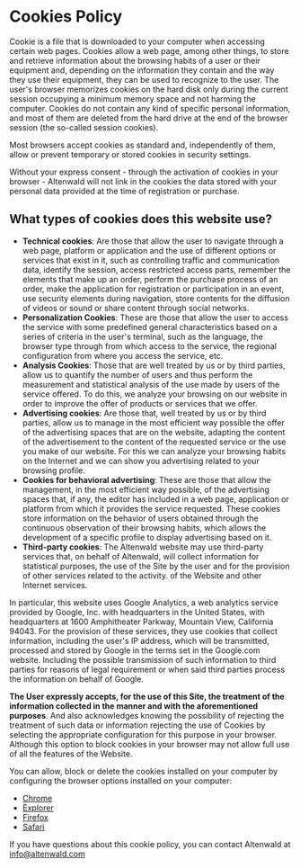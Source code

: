 Cookies Policy
==============

Cookie is a file that is downloaded to your computer when accessing certain web pages. Cookies allow a web page, among other things, to store and retrieve information about the browsing habits of a user or their equipment and, depending on the information they contain and the way they use their equipment, they can be used to recognize to the user. The user's browser memorizes cookies on the hard disk only during the current session occupying a minimum memory space and not harming the computer. Cookies do not contain any kind of specific personal information, and most of them are deleted from the hard drive at the end of the browser session (the so-called session cookies).

Most browsers accept cookies as standard and, independently of them, allow or prevent temporary or stored cookies in security settings.

Without your express consent - through the activation of cookies in your browser - Altenwald will not link in the cookies the data stored with your personal data provided at the time of registration or purchase.

## What types of cookies does this website use?

- **Technical cookies**: Are those that allow the user to navigate through a web page, platform or application and the use of different options or services that exist in it, such as controlling traffic and communication data, identify the session, access restricted access parts, remember the elements that make up an order, perform the purchase process of an order, make the application for registration or participation in an event, use security elements during navigation, store contents for the diffusion of videos or sound or share content through social networks.
- **Personalization Cookies**: These are those that allow the user to access the service with some predefined general characteristics based on a series of criteria in the user's terminal, such as the language, the browser type through from which access to the service, the regional configuration from where you access the service, etc.
- **Analysis Cookies**: Those that are well treated by us or by third parties, allow us to quantify the number of users and thus perform the measurement and statistical analysis of the use made by users of the service offered. To do this, we analyze your browsing on our website in order to improve the offer of products or services that we offer.
- **Advertising cookies**: Are those that, well treated by us or by third parties, allow us to manage in the most efficient way possible the offer of the advertising spaces that are on the website, adapting the content of the advertisement to the content of the requested service or the use you make of our website. For this we can analyze your browsing habits on the Internet and we can show you advertising related to your browsing profile.
- **Cookies for behavioral advertising**: These are those that allow the management, in the most efficient way possible, of the advertising spaces that, if any, the editor has included in a web page, application or platform from which it provides the service requested. These cookies store information on the behavior of users obtained through the continuous observation of their browsing habits, which allows the development of a specific profile to display advertising based on it.
- **Third-party cookies**: The Altenwald website may use third-party services that, on behalf of Altenwald, will collect information for statistical purposes, the use of the Site by the user and for the provision of other services related to the activity. of the Website and other Internet services.

In particular, this website uses Google Analytics, a web analytics service provided by Google, Inc. with headquarters in the United States, with headquarters at 1600 Amphitheater Parkway, Mountain View, California 94043. For the provision of these services, they use cookies that collect information, including the user's IP address, which will be transmitted, processed and stored by Google in the terms set in the Google.com website. Including the possible transmission of such information to third parties for reasons of legal requirement or when said third parties process the information on behalf of Google.

**The User expressly accepts, for the use of this Site, the treatment of the information collected in the manner and with the aforementioned purposes**. And also acknowledges knowing the possibility of rejecting the treatment of such data or information rejecting the use of Cookies by selecting the appropriate configuration for this purpose in your browser. Although this option to block cookies in your browser may not allow full use of all the features of the Website.

You can allow, block or delete the cookies installed on your computer by configuring the browser options installed on your computer:

- [Chrome](http://support.google.com/chrome/bin/answer.py?hl=en&answer=95647)
- [Explorer](https://support.microsoft.com/en-us/help/17442/windows-internet-explorer-delete-manage-cookies)
- [Firefox](https://support.mozilla.org/en-US/kb/enable-and-disable-cookies-website-preferences)
- [Safari](https://support.apple.com/kb/ph21411?locale=en_GB)

If you have questions about this cookie policy, you can contact Altenwald at [info@altenwald.com](mailto:info@altenwald.com)
